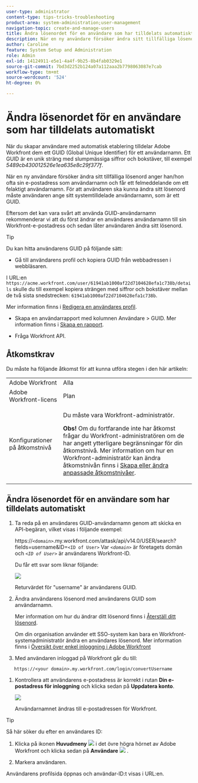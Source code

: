 ```yaml
---
user-type: administrator
content-type: tips-tricks-troubleshooting
product-area: system-administration;user-management
navigation-topic: create-and-manage-users
title: Ändra lösenordet för en användare som har tilldelats automatiskt
description: När en ny användare försöker ändra sitt tillfälliga lösenord anger han/hon ofta sin e-postadress och får ett felmeddelande om ett felaktigt användarnamn. De måste ange sitt systemtilldelade användarnamn, som är deras GUID (Global Unique Identifier). Eftersom det är svårt att komma ihåg och använda ett GUID rekommenderar vi att du ändrar en ny användares användarnamn till e-postadressen i Workfront och sedan tillåter att användaren ändrar sitt lösenord.
author: Caroline
feature: System Setup and Administration
role: Admin
exl-id: 14124911-e5e1-4a4f-9b25-8b4fab0329e1
source-git-commit: 7bd3d2252b124a07a112aaa2b7798063087e7cab
workflow-type: tm+mt
source-wordcount: '524'
ht-degree: 0%

---
```


# Ändra lösenordet för en användare som har tilldelats automatiskt

När du skapar användare med automatisk etablering tilldelar Adobe Workfront dem ett GUID (Global Unique Identifier) för ett användarnamn. Ett GUID är en unik sträng med slumpmässiga siffror och bokstäver, till exempel *5489cb430012526e1ea635e8c29f377f*.

När en ny användare försöker ändra sitt tillfälliga lösenord anger han/hon ofta sin e-postadress som användarnamn och får ett felmeddelande om ett felaktigt användarnamn. För att användaren ska kunna ändra sitt lösenord måste användaren ange sitt systemtilldelade användarnamn, som är ett GUID.

Eftersom det kan vara svårt att använda GUID-användarnamn rekommenderar vi att du först ändrar en användares användarnamn till sin Workfront-e-postadress och sedan låter användaren ändra sitt lösenord.

>[!TIP]
>
>Du kan hitta användarens GUID på följande sätt:
>
>* Gå till användarens profil och kopiera GUID från webbadressen i webbläsaren.
>
>  I URL:en `https://acme.workfront.com/user/61941ab1000af22d7104628efa1c738b/details` skulle du till exempel kopiera strängen med siffror och bokstäver mellan de två sista snedstrecken: `61941ab1000af22d7104628efa1c738b`.
>
>  Mer information finns i [Redigera en användares profil](../../../administration-and-setup/add-users/create-and-manage-users/edit-a-users-profile.md).
>
>* Skapa en användarrapport med kolumnen Användare > GUID. Mer information finns i [Skapa en rapport](../../../reports-and-dashboards/reports/creating-and-managing-reports/create-report.md).
>
>* Fråga Workfront API.
>

## Åtkomstkrav

Du måste ha följande åtkomst för att kunna utföra stegen i den här artikeln:

<table style="table-layout:auto"> 
 <col> 
 <col> 
 <tbody> 
  <tr> 
   <td role="rowheader">Adobe Workfront</td> 
   <td>Alla</td> 
  </tr> 
  <tr> 
   <td role="rowheader">Adobe Workfront-licens</td> 
   <td>Plan</td> 
  </tr> 
  <tr> 
   <td role="rowheader">Konfigurationer på åtkomstnivå</td> 
   <td> <p>Du måste vara Workfront-administratör.</p> <p><b>Obs!</b> Om du fortfarande inte har åtkomst frågar du Workfront-administratören om de har angett ytterligare begränsningar för din åtkomstnivå. Mer information om hur en Workfront-administratör kan ändra åtkomstnivån finns i <a href="../../../administration-and-setup/add-users/configure-and-grant-access/create-modify-access-levels.md" class="MCXref xref">Skapa eller ändra anpassade åtkomstnivåer</a>.</p> </td> 
  </tr> 
 </tbody> 
</table>

## Ändra lösenordet för en användare som har tilldelats automatiskt

1. Ta reda på en användares GUID-användarnamn genom att skicka en API-begäran, vilket visas i följande exempel:

   https://`<domain>`.my.workfront.com/attask/api/v14.0/USER/search?fields=username&amp;ID=`<ID of User>` Var *`<domain>`* är företagets domän och *`<ID of User>`* är användarens Workfront-ID.

   Du får ett svar som liknar följande:

   ![](assets/get-guid.png)

   Returvärdet för &quot;username&quot; är användarens GUID.

1. Ändra användarens lösenord med användarens GUID som användarnamn.

   Mer information om hur du ändrar ditt lösenord finns i [Återställ ditt lösenord](../../../workfront-basics/manage-your-account-and-profile/managing-your-workfront-account/reset-your-password.md).

   Om din organisation använder ett SSO-system kan bara en Workfront-systemadministratör ändra en användares lösenord. Mer information finns i [Översikt över enkel inloggning i Adobe Workfront](../../../administration-and-setup/add-users/single-sign-on/sso-in-workfront.md)

1. Med användaren inloggad på Workfront går du till:

```
   https://<your domain>.my.workfront.com/login/convertUsername
```

1. Kontrollera att användarens e-postadress är korrekt i rutan **Din e-postadress för inloggning** och klicka sedan på **Uppdatera konto**.

   ![](assets/guidusername-350x272.png)

   Användarnamnet ändras till e-postadressen för Workfront.

>[!TIP]
>
>Så här söker du efter en användares ID:
>
>1. Klicka på ikonen **Huvudmeny** ![](assets/main-menu-icon.png) i det övre högra hörnet av Adobe Workfront och klicka sedan på **Användare** ![](assets/users-icon-in-main-menu.png) .
>
>1. Markera användaren.
>
>   Användarens profilsida öppnas och användar-ID:t visas i URL:en.
>
